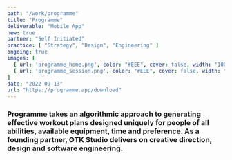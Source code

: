 ```yaml
---
path: "/work/programme"
title: "Programme"
deliverable: "Mobile App"
new: true
partner: "Self Initiated"
practice: [ "Strategy", "Design", "Engineering" ]
ongoing: true
images: [
  { url: 'programme_home.png', color: "#EEE", cover: false, width: "100%" },
  { url: 'programme_session.png', color: "#EEE", cover: false, width: "100%" }
]
date: "2022-09-13"
url: "https://programme.app/download"
---
```


### Programme takes an algorithmic approach to generating effective workout plans designed uniquely for people of all abilities, available equipment, time and preference. As a founding partner, OTK Studio delivers on creative direction, design and software engineering.
